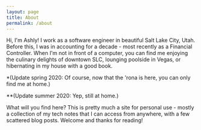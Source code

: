 ```yaml
---
layout: page
title: About
permalink: /about
---
```


Hi, I'm Ashly!
I work as a software engineer in beautiful Salt Lake City, Utah. Before this, I was in accounting for a decade - most recently as a Financial Controller. When I'm not in front of a computer, you can find me enjoying the culinary delights of downtown SLC, lounging poolside in Vegas, or hibernating in my house with a good book.  

*(Update spring 2020: Of course, now that the 'rona is here, you can only find me at home.)

**(Update summer 2020: Yep, still at home.)

What will you find here? This is pretty much a site for personal use - mostly a collection of my tech notes that I can access from anywhere, with a few scattered blog posts. Welcome and thanks for reading!
